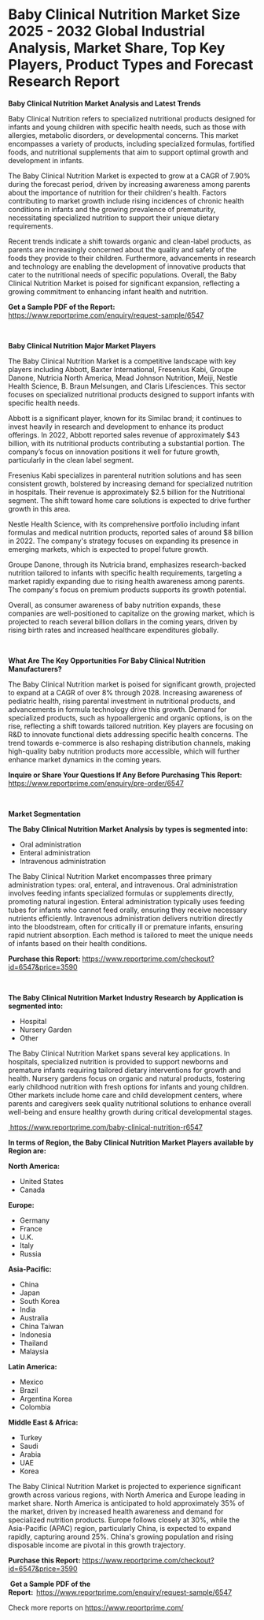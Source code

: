 <p><h1>Baby Clinical Nutrition Market Size 2025 - 2032 Global Industrial Analysis, Market Share, Top Key Players, Product Types and Forecast Research Report</h1></p><p><strong>Baby Clinical Nutrition Market Analysis and Latest Trends</strong></p>
<p><p>Baby Clinical Nutrition refers to specialized nutritional products designed for infants and young children with specific health needs, such as those with allergies, metabolic disorders, or developmental concerns. This market encompasses a variety of products, including specialized formulas, fortified foods, and nutritional supplements that aim to support optimal growth and development in infants.</p><p>The Baby Clinical Nutrition Market is expected to grow at a CAGR of 7.90% during the forecast period, driven by increasing awareness among parents about the importance of nutrition for their children's health. Factors contributing to market growth include rising incidences of chronic health conditions in infants and the growing prevalence of prematurity, necessitating specialized nutrition to support their unique dietary requirements. </p><p>Recent trends indicate a shift towards organic and clean-label products, as parents are increasingly concerned about the quality and safety of the foods they provide to their children. Furthermore, advancements in research and technology are enabling the development of innovative products that cater to the nutritional needs of specific populations. Overall, the Baby Clinical Nutrition Market is poised for significant expansion, reflecting a growing commitment to enhancing infant health and nutrition.</p></p>
<p><strong>Get a Sample PDF of the Report:&nbsp;</strong> <a href="https://www.reportprime.com/enquiry/request-sample/6547?utm_campaign=3276&utm_medium=2&utm_source=Github&utm_content=ia&utm_term=19032025&utm_id=baby-clinical-nutrition">https://www.reportprime.com/enquiry/request-sample/6547</a></p>
<p>&nbsp;</p>
<p><strong>Baby Clinical Nutrition Major Market Players</strong></p>
<p><p>The Baby Clinical Nutrition Market is a competitive landscape with key players including Abbott, Baxter International, Fresenius Kabi, Groupe Danone, Nutricia North America, Mead Johnson Nutrition, Meiji, Nestle Health Science, B. Braun Melsungen, and Claris Lifesciences. This sector focuses on specialized nutritional products designed to support infants with specific health needs.</p><p>Abbott is a significant player, known for its Similac brand; it continues to invest heavily in research and development to enhance its product offerings. In 2022, Abbott reported sales revenue of approximately $43 billion, with its nutritional products contributing a substantial portion. The company’s focus on innovation positions it well for future growth, particularly in the clean label segment.</p><p>Fresenius Kabi specializes in parenteral nutrition solutions and has seen consistent growth, bolstered by increasing demand for specialized nutrition in hospitals. Their revenue is approximately $2.5 billion for the Nutritional segment. The shift toward home care solutions is expected to drive further growth in this area.</p><p>Nestle Health Science, with its comprehensive portfolio including infant formulas and medical nutrition products, reported sales of around $8 billion in 2022. The company's strategy focuses on expanding its presence in emerging markets, which is expected to propel future growth.</p><p>Groupe Danone, through its Nutricia brand, emphasizes research-backed nutrition tailored to infants with specific health requirements, targeting a market rapidly expanding due to rising health awareness among parents. The company's focus on premium products supports its growth potential.</p><p>Overall, as consumer awareness of baby nutrition expands, these companies are well-positioned to capitalize on the growing market, which is projected to reach several billion dollars in the coming years, driven by rising birth rates and increased healthcare expenditures globally.</p></p>
<p>&nbsp;</p>
<p><strong>What Are The Key Opportunities For Baby Clinical Nutrition Manufacturers?</strong></p>
<p><p>The Baby Clinical Nutrition market is poised for significant growth, projected to expand at a CAGR of over 8% through 2028. Increasing awareness of pediatric health, rising parental investment in nutritional products, and advancements in formula technology drive this growth. Demand for specialized products, such as hypoallergenic and organic options, is on the rise, reflecting a shift towards tailored nutrition. Key players are focusing on R&D to innovate functional diets addressing specific health concerns. The trend towards e-commerce is also reshaping distribution channels, making high-quality baby nutrition products more accessible, which will further enhance market dynamics in the coming years.</p></p>
<p><strong>Inquire or Share Your Questions If Any Before Purchasing This Report:</strong> <a href="https://www.reportprime.com/enquiry/pre-order/6547?utm_campaign=3276&utm_medium=2&utm_source=Github&utm_content=ia&utm_term=19032025&utm_id=baby-clinical-nutrition">https://www.reportprime.com/enquiry/pre-order/6547</a></p>
<p>&nbsp;</p>
<p><strong>Market Segmentation</strong></p>
<p><strong>The Baby Clinical Nutrition Market Analysis by types is segmented into:</strong></p>
<p><ul><li>Oral administration</li><li>Enteral administration</li><li>Intravenous administration</li></ul></p>
<p><p>The Baby Clinical Nutrition Market encompasses three primary administration types: oral, enteral, and intravenous. Oral administration involves feeding infants specialized formulas or supplements directly, promoting natural ingestion. Enteral administration typically uses feeding tubes for infants who cannot feed orally, ensuring they receive necessary nutrients efficiently. Intravenous administration delivers nutrition directly into the bloodstream, often for critically ill or premature infants, ensuring rapid nutrient absorption. Each method is tailored to meet the unique needs of infants based on their health conditions.</p></p>
<p><strong>Purchase this Report:&nbsp;</strong><a href="https://www.reportprime.com/checkout?id=6547&price=3590&utm_campaign=3276&utm_medium=2&utm_source=Github&utm_content=ia&utm_term=19032025&utm_id=baby-clinical-nutrition">https://www.reportprime.com/checkout?id=6547&price=3590</a></p>
<p>&nbsp;</p>
<p><strong>The Baby Clinical Nutrition Market Industry Research by Application is segmented into:</strong></p>
<p><ul><li>Hospital</li><li>Nursery Garden</li><li>Other</li></ul></p>
<p><p>The Baby Clinical Nutrition Market spans several key applications. In hospitals, specialized nutrition is provided to support newborns and premature infants requiring tailored dietary interventions for growth and health. Nursery gardens focus on organic and natural products, fostering early childhood nutrition with fresh options for infants and young children. Other markets include home care and child development centers, where parents and caregivers seek quality nutritional solutions to enhance overall well-being and ensure healthy growth during critical developmental stages.</p></p>
<p><a href="https://www.reportprime.com/baby-clinical-nutrition-r6547?utm_campaign=3276&utm_medium=2&utm_source=Github&utm_content=ia&utm_term=19032025&utm_id=baby-clinical-nutrition">&nbsp;https://www.reportprime.com/baby-clinical-nutrition-r6547</a></p>
<p><strong>In terms of Region, the Baby Clinical Nutrition Market Players available by Region are:</strong></p>
<p>
    <p> <strong> North America: </strong>
        <ul>
            <li>United States</li>
            <li>Canada</li>
        </ul>
        </p> 
    <p> <strong> Europe: </strong>
        <ul>
            <li>Germany</li>
            <li>France</li>
            <li>U.K.</li>
            <li>Italy</li>
            <li>Russia</li>
        </ul>
        </p> 
    <p> <strong> Asia-Pacific: </strong>
        <ul>
            <li>China</li>
            <li>Japan</li>
            <li>South Korea</li>
            <li>India</li>
            <li>Australia</li>
            <li>China Taiwan</li>
            <li>Indonesia</li>
            <li>Thailand</li>
            <li>Malaysia</li>
        </ul>
        </p> 
    <p> <strong> Latin America: </strong>
        <ul>
            <li>Mexico</li>
            <li>Brazil</li>
            <li>Argentina Korea</li>
            <li>Colombia</li>
        </ul>
        </p> 
    <p> <strong> Middle East & Africa: </strong>
        <ul>
            <li>Turkey</li>
            <li>Saudi</li>
            <li>Arabia</li>
            <li>UAE</li>
            <li>Korea</li>
        </ul>
    </p>
    </p>
<p><p>The Baby Clinical Nutrition Market is projected to experience significant growth across various regions, with North America and Europe leading in market share. North America is anticipated to hold approximately 35% of the market, driven by increased health awareness and demand for specialized nutrition products. Europe follows closely at 30%, while the Asia-Pacific (APAC) region, particularly China, is expected to expand rapidly, capturing around 25%. China's growing population and rising disposable income are pivotal in this growth trajectory.</p></p>
<p><strong>Purchase this Report: </strong><a href="https://www.reportprime.com/checkout?id=6547&price=3590&utm_campaign=3276&utm_medium=2&utm_source=Github&utm_content=ia&utm_term=19032025&utm_id=baby-clinical-nutrition">https://www.reportprime.com/checkout?id=6547&price=3590</a></p>
<p>&nbsp;<strong>Get a Sample PDF of the Report:&nbsp;&nbsp;</strong><a href="https://www.reportprime.com/enquiry/request-sample/6547?utm_campaign=3276&utm_medium=2&utm_source=Github&utm_content=ia&utm_term=19032025&utm_id=baby-clinical-nutrition">https://www.reportprime.com/enquiry/request-sample/6547</a></p>
<p><strong></strong></p>
<p>Check more reports on <a href="https://www.reportprime.com/?utm_campaign=3276&utm_medium=2&utm_source=Github&utm_content=ia&utm_term=19032025&utm_id=baby-clinical-nutrition">https://www.reportprime.com/</a></p>